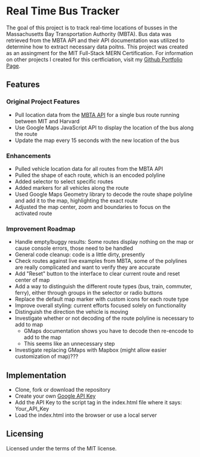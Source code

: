 # Real Time Bus Tracker

The goal of this project is to track real-time locations of busses in the Massachusetts Bay Transportation Authority (MBTA). Bus data was retrieved from the MBTA API and their API documentation was utilized to determine how to extract necessary data poitns. This project was created as an assingment for the MIT Full-Stack MERN Certification. For information on other projects I created for this certficiation, visit my [Github Portfolio Page](https://jasonrahm00.github.io/).

## Features

### Original Project Features

- Pull location data from the [MBTA API](https://api-v3.mbta.com) for a single bus route running between MIT and Harvard
- Use Google Maps JavaScript API to display the location of the bus along the route
- Update the map every 15 seconds with the new location of the bus

### Enhancements

- Pulled vehicle location data for all routes from the MBTA API
- Pulled the shape of each route, which is an encoded polyline
- Added selector to select specific routes
- Added markers for all vehicles along the route
- Used Google Maps Geometry library to decode the route shape polyline and add it to the map, highlighting the exact route
- Adjusted the map center, zoom and boundaries to focus on the activated route

### Improvement Roadmap

- Handle empty/buggy results: Some routes display nothing on the map or cause console errors, those need to be handled
- General code cleanup: code is a little dirty, presently
- Check routes against live examples from MBTA, some of the polylines are really complicated and want to verify they are accurate
- Add "Reset" button to the interface to clear current route and reset center of map
- Add a way to distinguish the different route types (bus, train, commuter, ferry), either through groups in the selector or radio buttons
- Replace the default map marker with custom icons for each route type
- Improve overall styling: current efforts focused solely on functionality
- Distinguish the direction the vehicle is moving
- Investigate whether or not decoding of the route polyline is necessary to add to map 
  - GMaps documentation shows you have to decode then re-encode to add to the map
  - This seems like an unnecessary step
- Investigate replacing GMaps with Mapbox (might allow easier customization of map)???

## Implementation

- Clone, fork or download the repository
- Create your own [Google API Key](https://developers.google.com/maps/documentation/javascript/get-api-key)
- Add the API Key to the script tag in the index.html file where it says: Your_API_Key
- Load the index.html into the browser or use a local server

## Licensing

Licensed under the terms of the MIT license.
